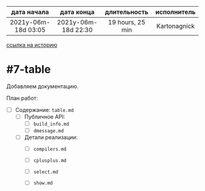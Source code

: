 
| дата начала         |     дата конца      |   длительность   | исполнитель  |
|:-------------------:|:-------------------:|:----------------:|:------------:|
| 2021y-06m-18d 03:05 | 2021y-06m-18d 22:30 | 19 hours, 25 min | Kartonagnick |

[ссылка на историю](../history.md/#v002)  

#7-table
========

Добавляем документацию.

План работ:  
  - [ ] Cодержание: `table.md`  
    - [ ] Публичное API:  
      - [ ] `build_info.md`  
      - [ ] `dmessage.md`  
    - [ ] Детали реализации:  
      - [ ] `compilers.md`  
      - [ ] `cplusplus.md`  
      - [ ] `select.md`  
      - [ ] `show.md`  

